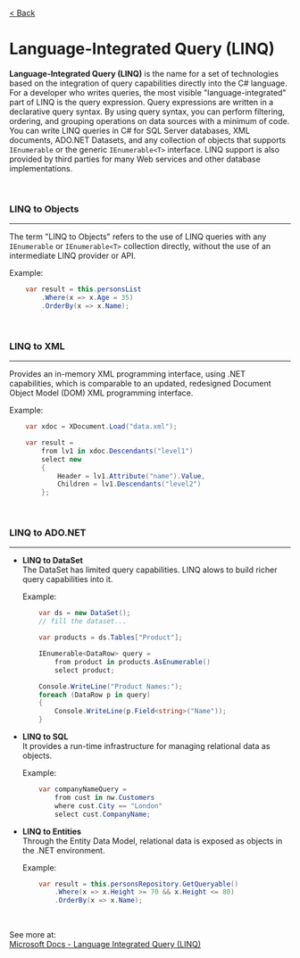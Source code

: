 [< Back](../readme.md)

# Language-Integrated Query (LINQ)
**Language-Integrated Query (LINQ)** is the name for a set of technologies based on the integration of query capabilities directly into the C# language.</br>
For a developer who writes queries, the most visible "language-integrated" part of LINQ is the query expression. Query expressions are written in a declarative query syntax. By using query syntax, you can perform filtering, ordering, and grouping operations on data sources with a minimum of code.</br>
You can write LINQ queries in C# for SQL Server databases, XML documents, ADO.NET Datasets, and any collection of objects that supports `IEnumerable` or the generic `IEnumerable<T>` interface. LINQ support is also provided by third parties for many Web services and other database implementations.

</br>

### LINQ to Objects
---
The term "LINQ to Objects" refers to the use of LINQ queries with any `IEnumerable` or `IEnumerable<T>` collection directly, without the use of an intermediate LINQ provider or API.

Example:
```C#
	var result = this.personsList
		.Where(x => x.Age = 35)
		.OrderBy(x => x.Name);
```

</br>

### LINQ to XML
---
Provides an in-memory XML programming interface, using .NET capabilities, which is comparable to an updated, redesigned Document Object Model (DOM) XML programming interface.

Example:
```c#
    var xdoc = XDocument.Load("data.xml");

    var result = 
		from lv1 in xdoc.Descendants("level1")
		select new 
		{ 
			Header = lv1.Attribute("name").Value,
			Children = lv1.Descendants("level2")
		};
```

</br>

### LINQ to ADO.NET 
---
- **LINQ to DataSet** </br>
	The DataSet has limited query capabilities. LINQ alows to build richer query capabilities into it.

	Example:
	```C#
		var ds = new DataSet();
		// fill the dataset... 

		var products = ds.Tables["Product"];

		IEnumerable<DataRow> query =
			from product in products.AsEnumerable()
			select product;

		Console.WriteLine("Product Names:");
		foreach (DataRow p in query)
		{
			Console.WriteLine(p.Field<string>("Name"));
		}
	````

- **LINQ to SQL** </br>
	It provides a run-time infrastructure for managing relational data as objects.

	Example:
	```C#
		var companyNameQuery =
			from cust in nw.Customers
			where cust.City == "London"
			select cust.CompanyName;
	```

- **LINQ to Entities** </br>
	Through the Entity Data Model, relational data is exposed as objects in the .NET environment.

	Example:
	```C#
		var result = this.personsRepository.GetQueryable()
			.Where(x => x.Height >= 70 && x.Height <= 80)
			.OrderBy(x => x.Name);
	```
</br>

See more at: </br>
[Microsoft Docs - Language Integrated Query (LINQ)](https://docs.microsoft.com/en-us/dotnet/csharp/programming-guide/concepts/linq)
